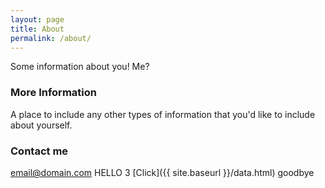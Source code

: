 ```yaml
---
layout: page
title: About
permalink: /about/
---
```


Some information about you!  Me?

### More Information

A place to include any other types of information that you'd like to include about yourself.

### Contact me

[email@domain.com](mailto:email@domain.com)
HELLO 3
[Click]({{ site.baseurl }}/data.html)
goodbye